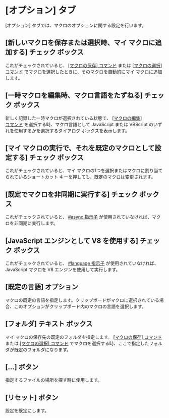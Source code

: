 # \[オプション\] タブ

\[オプション\] タブでは、マクロのオプションに関する設定を行います。

## \[新しいマクロを保存または選択時、マイ マクロに追加する\] チェック ボックス

これがチェックされていると、 [\[マクロの保存\] コマンド](../../../cmd/macros/macro_save) または
[\[マクロの選択\] コマンド](../../../cmd/macros/macro_select) でマクロを選択したときに、そのマクロを自動的にマイ
マクロに追加します。

## \[一時マクロを編集時、マクロ言語をたずねる\] チェック ボックス

新しく記録した一時マクロが選択されている状態で、 [\[マクロの編集\] \
コマンド](../../../cmd/macros/macro_edit) を選択する時、マクロ言語として JavaScript または VBScript のいずれを使用するかを選択するダイアログ ボックスを表示します。

## \[マイ マクロの実行で、それを既定のマクロとして設定する\] チェック ボックス

これがチェックされていると、マイ マクロの1つを選択またはマクロに割り当てられているショートカット キーを押しても、既定のマクロは変更されます。

## \[既定でマクロを非同期に実行する\] チェック ボックス

これがチェックされていると、 [#async 指示子](../../../macro/directive/async) が使用されていなければ、マクロを非同期に実行します。

## \[JavaScript エンジンとして V8 を使用する\] チェック ボックス

これがチェックされていると、 [#language 指示子](../../../macro/directive/language) が使用されていなければ、JavaScript マクロを V8 エンジンを使用して実行します。

## \[既定の言語\] オプション

マクロの既定の言語を指定します。クリップボードがマクロに選択されている場合、このオプションがクリップボード内のマクロの言語を選択します。

## \[フォルダ\] テキスト ボックス

マイ マクロの保存先の既定のフォルダを指定します。 [\[マクロの保存\] コマンド](../../../cmd/macros/macro_save) または [\[マクロの選択\] コマンド](../../../cmd/macros/macro_select) でマクロを選択する時、ここで指定したフォルダが既定のフォルダになります。

## \[...\] ボタン

指定するファイルの場所を探す時に使用します。

## \[リセット\] ボタン

設定を既定にします。

